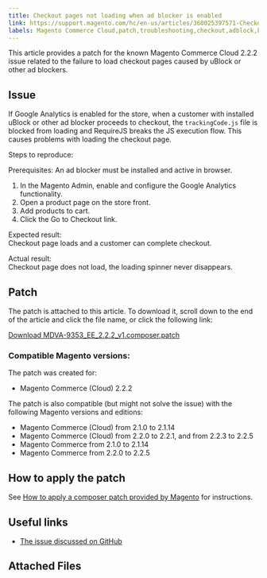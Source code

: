 ```yaml
---
title: Checkout pages not loading when ad blocker is enabled
link: https://support.magento.com/hc/en-us/articles/360025397571-Checkout-pages-not-loading-when-ad-blocker-is-enabled
labels: Magento Commerce Cloud,patch,troubleshooting,checkout,adblock,known issues,2.2.2
---
```


This article provides a patch for the known Magento Commerce Cloud 2.2.2 issue related to the failure to load checkout pages caused by uBlock or other ad blockers.

## Issue

If Google Analytics is enabled for the store, when a customer with installed uBlock or other ad blocker proceeds to checkout, the `` trackingCode.js `` file is blocked from loading and RequireJS breaks the JS execution flow. This causes problems with loading the checkout page.

Steps to reproduce:

Prerequisites: An ad blocker must be installed and active in browser.

1. In the Magento Admin, enable and configure the Google Analytics functionality.
1. Open a product page on the store front.
1. Add products to cart.
1. Click the Go to Checkout link.

Expected result:  
 Checkout page loads and a customer can complete checkout.

Actual result:  
 Checkout page does not load, the loading spinner never disappears.

## Patch

The patch is attached to this article. To download it, scroll down to the end of the article and click the file name, or click the following link:

[Download MDVA-9353\_EE\_2.2.2\_v1.composer.patch](https://support.magento.com/hc/en-us/article_attachments/360023954791/MDVA-9353_EE_2.2.2_v1.composer.patch)

### Compatible Magento versions:

The patch was created for:

* Magento Commerce (Cloud) 2.2.2

The patch is also compatible (but might not solve the issue) with the following Magento versions and editions:

* Magento Commerce (Cloud) from 2.1.0 to 2.1.14
* Magento Commerce (Cloud) from 2.2.0 to 2.2.1, and from 2.2.3 to 2.2.5
* Magento Commerce from 2.1.0 to 2.1.14
* Magento Commerce from 2.2.0 to 2.2.5

## How to apply the patch

See [How to apply a composer patch provided by Magento](https://support.magento.com/hc/en-us/articles/360028367731) for instructions.

## Useful links

* [The issue discussed on GitHub](https://github.com/magento/magento2/pull/13061)

## Attached Files